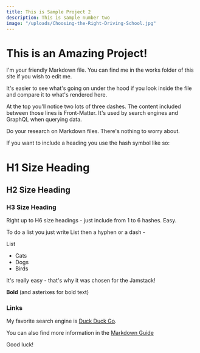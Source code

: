 ```yaml
---
title: This is Sample Project 2
description: This is sample number two
image: "/uploads/Choosing-the-Right-Driving-School.jpg"
---
```


# This is an Amazing Project!

I'm your friendly Markdown file. You can find me in the works folder of this site if you wish to edit me. 

It's easier to see what's going on under the hood if you look inside the file and compare it to what's rendered here.

At the top you'll notice two lots of three dashes. The content included between those lines is Front-Matter. It's used by search engines and GraphQL when querying data.

Do your research on Markdown files. There's nothing to worry about.

If you want to include a heading you use the hash symbol like so:

# H1 Size Heading

## H2 Size Heading

### H3 Size Heading

Right up to H6 size headings - just include from 1 to 6 hashes. Easy.

To do a list you just write List then a hyphen or a dash -

List
- Cats
- Dogs
- Birds

It's really easy - that's why it was chosen for the Jamstack!

**Bold** (and asterixes for bold text)

### Links

My favorite search engine is [Duck Duck Go](https://duckduckgo.com).

You can also find more information in the [Markdown Guide](https://www.markdownguide.org/)

Good luck!